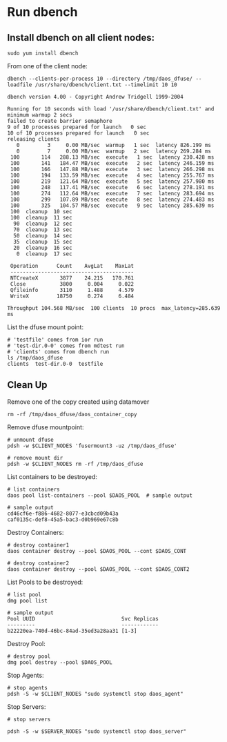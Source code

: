# Run dbench

## Install dbench on all client nodes:

	sudo yum install dbench

From one of the client node:

	dbench --clients-per-process 10 --directory /tmp/daos_dfuse/ --loadfile /usr/share/dbench/client.txt --timelimit 10 10
	 
	dbench version 4.00 - Copyright Andrew Tridgell 1999-2004
	 
	Running for 10 seconds with load '/usr/share/dbench/client.txt' and minimum warmup 2 secs
	failed to create barrier semaphore
	9 of 10 processes prepared for launch   0 sec
	10 of 10 processes prepared for launch   0 sec
	releasing clients
	   0         3     0.00 MB/sec  warmup   1 sec  latency 826.199 ms
	   0         7     0.00 MB/sec  warmup   2 sec  latency 269.284 ms
	 100       114   288.13 MB/sec  execute   1 sec  latency 230.428 ms
	 100       141   184.47 MB/sec  execute   2 sec  latency 246.159 ms
	 100       166   147.88 MB/sec  execute   3 sec  latency 266.298 ms
	 100       194   133.59 MB/sec  execute   4 sec  latency 255.767 ms
	 100       219   121.64 MB/sec  execute   5 sec  latency 257.980 ms
	 100       248   117.41 MB/sec  execute   6 sec  latency 278.191 ms
	 100       274   112.64 MB/sec  execute   7 sec  latency 283.694 ms
	 100       299   107.89 MB/sec  execute   8 sec  latency 274.483 ms
	 100       325   104.57 MB/sec  execute   9 sec  latency 285.639 ms
	 100  cleanup  10 sec
	 100  cleanup  11 sec
	  90  cleanup  12 sec
	  70  cleanup  13 sec
	  50  cleanup  14 sec
	  35  cleanup  15 sec
	  20  cleanup  16 sec
	   0  cleanup  17 sec
	 
	 Operation      Count    AvgLat    MaxLat
	 ----------------------------------------
	 NTCreateX       3877    24.215   170.761
	 Close           3800     0.004     0.022
	 Qfileinfo       3110     1.488     4.579
	 WriteX         18750     0.274     6.484
	 
	Throughput 104.568 MB/sec  100 clients  10 procs  max_latency=285.639 ms



List the dfuse mount point:

	# 'testfile' comes from ior run
	# 'test-dir.0-0' comes from mdtest run
	# 'clients' comes from dbench run
	ls /tmp/daos_dfuse
	clients  test-dir.0-0  testfile

## Clean Up

Remove one of the copy created using datamover

	rm -rf /tmp/daos_dfuse/daos_container_copy

Remove dfuse mountpoint:

	# unmount dfuse
	pdsh -w $CLIENT_NODES 'fusermount3 -uz /tmp/daos_dfuse'
	 
	# remove mount dir
	pdsh -w $CLIENT_NODES rm -rf /tmp/daos_dfuse



List containers to be destroyed:

	# list containers
	daos pool list-containers --pool $DAOS_POOL  # sample output
	 
	# sample output
	cd46cf6e-f886-4682-8077-e3cbcd09b43a
	caf0135c-def8-45a5-bac3-d0b969e67c8b

Destroy Containers:

	# destroy container1
	daos container destroy --pool $DAOS_POOL --cont $DAOS_CONT
	 
	# destroy container2
	daos container destroy --pool $DAOS_POOL --cont $DAOS_CONT2



List Pools to be destroyed:

	# list pool
	dmg pool list
	 
	# sample output
	Pool UUID                            Svc Replicas
	---------                            ------------
	b22220ea-740d-46bc-84ad-35ed3a28aa31 [1-3]



Destroy Pool:

	# destroy pool
	dmg pool destroy --pool $DAOS_POOL


Stop Agents:

	# stop agents
	pdsh -S -w $CLIENT_NODES "sudo systemctl stop daos_agent"

Stop Servers:

	# stop servers

	pdsh -S -w $SERVER_NODES "sudo systemctl stop daos_server"
